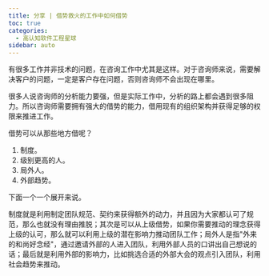 ```yaml
---
title: 分享 | 借势救火的工作中如何借势
toc: true
categories: 
  - 高认知软件工程星球
sidebar: auto
---
```

有很多工作并非技术的问题，在咨询工作中尤其是这样。对于咨询师来说，需要解决客户的问题，一定是客户存在问题，否则咨询师不会出现在哪里。

很多人说咨询师的分析能力要强，但是实际工作中，分析的路上都会遇到很多阻力。所以咨询师需要拥有强大的借势的能力，借用现有的组织架构并获得足够的权限来推进工作。

借势可以从那些地方借呢？

1. 制度。
2. 级别更高的人。
3. 局外人。
4. 外部趋势。

下面一个一个展开来说。

制度就是利用制定团队规范、契约来获得额外的动力，并且因为大家都认可了规范，那么也就没有理由推脱；其次是可以从上级借势，如果你需要推动的理念获得上级的认可，那么就可以利用上级的潜在影响力推动团队工作；局外人是指"外来的和尚好念经"，通过邀请外部的人进入团队，利用外部人员的口讲出自己想说的话；最后就是利用外部的影响力，比如挑选合适的外部大会的观点引入团队，利用社会趋势来推动。
